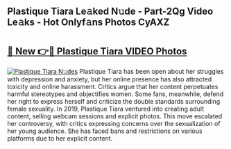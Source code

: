 ## Plastique Tiara Le𝚊ked N𝚞de - Part-2Qg Video Le𝚊ks - Hot Onlyf𝚊ns Photos CyAXZ

# <h2><a href="http://ac22195.deff.icu/?id=Plastique+Tiara">🔗 New 👉🔴 Plastique Tiara VIDEO Photos</a></h2>

[![Plastique Tiara N𝚞des](https://i.imgur.com/rIISA9y.gif)](http://ac22195.deff.icu/?id=Plastique+Tiara)
Plastique Tiara has been open about her struggles with depression and anxiety, but her online presence has also attracted toxicity and online harassment. Critics argue that her content perpetuates harmful stereotypes and objectifies women. Some fans, meanwhile, defend her right to express herself and criticize the double standards surrounding female sexuality. In 2019, Plastique Tiara ventured into creating adult content, selling webcam sessions and explicit photos. This move escalated her controversy, with critics expressing concerns over the sexualization of her young audience. She has faced bans and restrictions on various platforms due to her explicit content.
